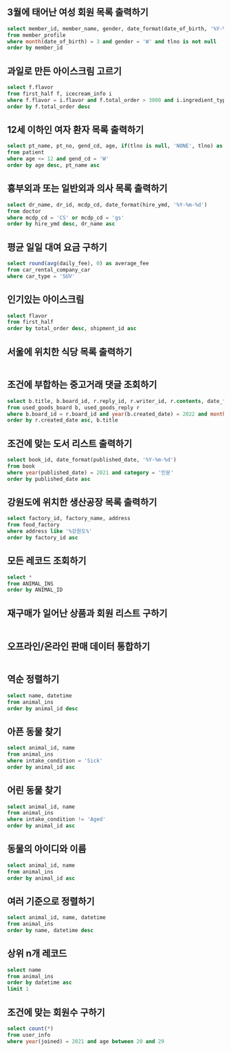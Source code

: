 ## 3월에 태어난 여성 회원 목록 출력하기
```sql
select member_id, member_name, gender, date_format(date_of_birth, '%Y-%m-%d')
from member_profile
where month(date_of_birth) = 3 and gender = 'W' and tlno is not null 
order by member_id
```
## 과일로 만든 아이스크림 고르기
```sql
select f.flavor
from first_half f, icecream_info i
where f.flavor = i.flavor and f.total_order > 3000 and i.ingredient_type = 'fruit_based'
order by f.total_order desc
```
## 12세 이하인 여자 환자 목록 출력하기
```sql
select pt_name, pt_no, gend_cd, age, if(tlno is null, 'NONE', tlno) as tlno
from patient
where age <= 12 and gend_cd = 'W'
order by age desc, pt_name asc
```
## 흉부외과 또는 일반외과 의사 목록 출력하기
```sql
select dr_name, dr_id, mcdp_cd, date_format(hire_ymd, '%Y-%m-%d')
from doctor
where mcdp_cd = 'CS' or mcdp_cd = 'gs'
order by hire_ymd desc, dr_name asc
```
## 평균 일일 대여 요금 구하기
```sql
select round(avg(daily_fee), 0) as average_fee
from car_rental_company_car
where car_type = 'SUV'
```
## 인기있는 아이스크림
```sql
select flavor
from first_half
order by total_order desc, shipment_id asc
```
## 서울에 위치한 식당 목록 출력하기
```sql

```
## 조건에 부합하는 중고거래 댓글 조회하기
```sql
select b.title, b.board_id, r.reply_id, r.writer_id, r.contents, date_format(r.created_date, '%Y-%m-%d') as created_date
from used_goods_board b, used_goods_reply r
where b.board_id = r.board_id and year(b.created_date) = 2022 and month(b.created_date) = 10
order by r.created_date asc, b.title
```
## 조건에 맞는 도서 리스트 출력하기
```sql
select book_id, date_format(published_date, '%Y-%m-%d')
from book
where year(published_date) = 2021 and category = '인문'
order by published_date asc
```
## 강원도에 위치한 생산공장 목록 출력하기
```sql
select factory_id, factory_name, address
from food_factory
where address like '%강원도%'
order by factory_id asc
```
## 모든 레코드 조회하기
```sql
select *
from ANIMAL_INS
order by ANIMAL_ID
```
## 재구매가 일어난 상품과 회원 리스트 구하기
```sql

```
## 오프라인/온라인 판매 데이터 통합하기
```sql

```
## 역순 정렬하기
```sql
select name, datetime
from animal_ins
order by animal_id desc
```
## 아픈 동물 찾기
```sql
select animal_id, name
from animal_ins
where intake_condition = 'Sick'
order by animal_id asc
```
## 어린 동물 찾기
```sql
select animal_id, name
from animal_ins
where intake_condition != 'Aged'
order by animal_id asc
```
## 동물의 아이디와 이름
```sql
select animal_id, name
from animal_ins
order by animal_id asc
```
## 여러 기준으로 정렬하기
```sql
select animal_id, name, datetime
from animal_ins
order by name, datetime desc
```
## 상위 n개 레코드
```sql
select name
from animal_ins
order by datetime asc
limit 1
```
## 조건에 맞는 회원수 구하기
```sql
select count(*)
from user_info
where year(joined) = 2021 and age between 20 and 29
```

